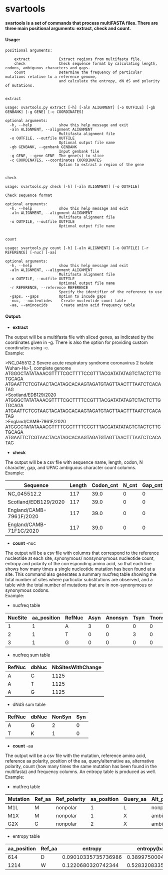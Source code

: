 # svartools

#### svartools is a set of commands that process multiFASTA files. There are three main positional arguments: extract, check and count. 

#### Usage:
```
positional arguments:

    extract             Extract regions from multifasta file.
    check               Check sequence format by calculating length, codons, ambiguous characters and gaps.
    count               Determine the frequency of particular mutations relative to a reference genome, 
                        and calculate the entropy, dN dS and polarity of mutations.


extract

usage: svartools.py extract [-h] [-aln ALIGNMENT] [-o OUTFILE] [-gb GENBANK] [-g GENE] [-c COORDINATES]

optional arguments:
  -h, --help            show this help message and exit
  -aln ALIGNMENT, --alignment ALIGNMENT
                        Multifasta alignment file
  -o OUTFILE, --outfile OUTFILE
                        Optional output file name
  -gb GENBANK, --genbank GENBANK
                        Input genbank file
  -g GENE, --gene GENE  The gene(s) to slice
  -c COORDINATES, --coordinates COORDINATES
                        Option to extract a region of the gene


check

usage: svartools.py check [-h] [-aln ALIGNMENT] [-o OUTFILE]

Check sequence format

optional arguments:
  -h, --help            show this help message and exit
  -aln ALIGNMENT, --alignment ALIGNMENT
                        Multifasta alignment file
  -o OUTFILE, --outfile OUTFILE
                        Optional output file name


count

usage: svartools.py count [-h] [-aln ALIGNMENT] [-o OUTFILE] [-r REFERENCE] [-nuc] [-aa]

optional arguments:
  -h, --help            show this help message and exit
  -aln ALIGNMENT, --alignment ALIGNMENT
                        Multifasta alignment file
  -o OUTFILE, --outfile OUTFILE
                        Optional output file name
  -r REFERENCE, --reference REFERENCE
                        Specify the identifier of the reference to use
  -gaps, --gaps         Option to incude gaps                        
  -nuc, --nucleotides    Create nucleotide count table
  -aa, --aminoacids      Create amino acid frequency table
```

#### Output:

- **extract** 

The output will be a multifasta file with sliced genes, as indicated by the coordinates given in -g. There is also the option for providing custom coordinates using -c. \
Example: 

\>NC_045512.2 Severe acute respiratory syndrome coronavirus 2 isolate Wuhan-Hu-1, complete genome \
ATGGGCTATATAAACGTTTTCGCTTTTCCGTTTACGATATATAGTCTACTCTTGTGCAGA \
ATGAATTCTCGTAACTACATAGCACAAGTAGATGTAGTTAACTTTAATCTCACATAG \
\>Scotland/EDB129/2020 \
ATGGGCTATATAAACGTTTTCGCTTTTCCGTTTACGATATATAGTCTACTCTTGTGCAGA \
ATGAATTCTCGTAACTACATAGCACAAGTAGATGTAGTTAACTTTAATCTCACATAG \
\>England/CAMB-7961F/2020 \
ATGGGCTATATAAACGTTTTCGCTTTTCCGTTTACGATATATAGTCTACTCTTGTGCAGA \
ATGAATTCTCGTAACTACATAGCACAAGTAGATGTAGTTAACTTTAATCTCACATAG 


- **check** 

The output will be a csv file with sequence name, length, codon, N character, gap, and UPAC ambiguous character count columns.\
Example:

| Sequence |	Length  | Codon_cnt|	N_cnt |	Gap_cnt |	Ambi_cnt |
| --- | --- | --- | --- | ---| --- |
| NC_045512.2 |117| 39.0 |0 |	0 |	0 |
| Scotland/EDB129/2020 |117 |39.0 |	0 |	0	| 0 |
| England/CAMB-7961F/2020 | 	117 |	 39.0 |	0 |	0	| 0 |
| England/CAMB-71F1C/2020 |	117	| 39.0 |	0	| 0 |	0 |

- **count** -nuc 

The output will be a csv file with columns that correspond to the reference nucleotide at each site, synonymous/ nonsynonymous nucleotide count, entropy and polarity of the corresponding amino acid, so that each line shows how many times a single nucleotide mutation has been found at a site. This command also generates a summary nucfreq table showing the total number of sites where particular substitutions are observed, and a table with the total number of mutations that are in non-synonymous or synonymous codons. \
Example:

- nucfreq table

| NucSite | aa_position | RefNuc | Asyn | Anonsyn | Tsyn | Tnonsyn | Gsyn | Gnonsyn | Csyn | Cnonsyn | entropy | Ref_polarity |
| --- | --- | --- | --- | ---| --- | --- | --- | --- | --- | --- | ---| --- |
| 1 | 1 | A |	3 | 0 | 0 | 0 | 0 | 0 | 0 | 0 | 0 | nonpolar  |
| 2 | 1 | T |	0 | 0 | 3 | 0 | 0 | 0 | 0 | 0 | 0 | nonpolar  |
| 3	| 1 | G |	0	| 0	| 0	| 0	| 3 | 0 | 0 | 0 | 0 | nonpolar  |

- nucfreq sum table

| RefNuc | dbNuc |  NbSitesWithChange |
| --- | --- | --- |
| A | C | 1125  |
| A | T | 1125  |
| A | G | 1125  |

- dNdS sum table

| RefNuc | dbNuc |  NonSyn  | Syn |
| --- | --- | --- |--- |
| A | G | 2 | 0 |
| T | K | 1 | 0 |

- **count** -aa 

The output will be a csv file with the mutation, reference amino acid, reference aa polarity, position of the aa, query/alternative aa, alternative polarity, count (how many times the same mutation has been found in the multifasta) and frequency columns. An entropy table is produced as well.  \
Example:

- mutfreq table

| Mutation |	Ref_aa	| Ref_polarity	| aa_position	| Query_aa | Alt_polarity	| frequency	| count |
| --- | --- | --- | --- | ---| --- | --- | --- |
| M1L	| M	| nonpolar	|1	| L	| nonpolar	| 3,82E+10	| 1 |
| M1X	| M	| nonpolar	|1	| X	| ambiguous	| 0.0012979576255010498	| 34 |
| G2X	| G	| nonpolar	|2	| X	| ambiguous	| 0.0012216071769421645	| 32 |


- entropy table

| aa_position | Ref_aa  | entropy | entropy(base 2) | nb_nonsyn | nb_syn  | dN/dS|
| --- | --- | --- | --- | ---| --- | --- |
| 614 | D | 0.09010335735736986 | 0.38997500048077083 | 2 | 0 | inf|
| 1214  | W | 0.1220680320742344  |  0.5283208335737187 | 1 | 0 | inf|
